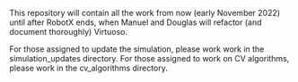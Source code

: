 This repository will contain all the work from now (early November 2022) until after RobotX ends, when Manuel and Douglas will refactor (and document thoroughly) Virtuoso.

For those assigned to update the simulation, please work work in the simulation_updates directory. For those assigned to work on CV algorithms, please work in the cv_algorithms directory.
